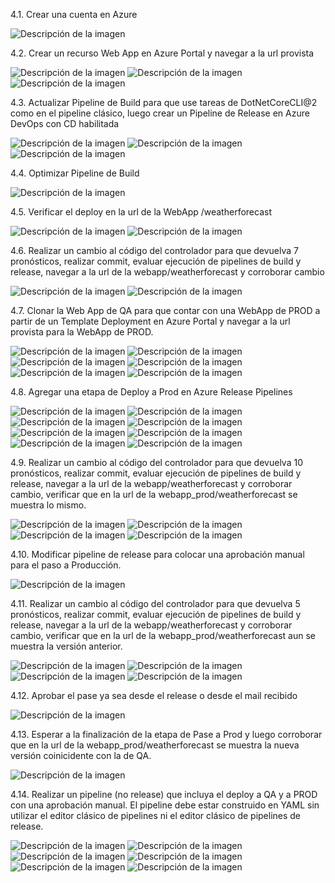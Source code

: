 4.1. Crear una cuenta en Azure

![Descripción de la imagen](imagen1.png)

4.2. Crear un recurso Web App en Azure Portal y navegar a la url provista

![Descripción de la imagen](imagen2.png)
![Descripción de la imagen](imagen3.png)
![Descripción de la imagen](imagen4.png)

4.3. Actualizar Pipeline de Build para que use tareas de DotNetCoreCLI@2 como en el pipeline clásico, luego crear un Pipeline de Release en Azure DevOps con CD habilitada

![Descripción de la imagen](imagen5.png)
![Descripción de la imagen](imagen6.png)
![Descripción de la imagen](imagen7.png)

4.4. Optimizar Pipeline de Build

![Descripción de la imagen](imagen8.png)

4.5. Verificar el deploy en la url de la WebApp /weatherforecast

![Descripción de la imagen](imagen9.png)
![Descripción de la imagen](imagen10.png)

4.6. Realizar un cambio al código del controlador para que devuelva 7 pronósticos, realizar commit, evaluar ejecución de pipelines de build y release, navegar a la url de la webapp/weatherforecast y corroborar cambio

![Descripción de la imagen](imagen11.png)
![Descripción de la imagen](imagen12.png)

4.7. Clonar la Web App de QA para que contar con una WebApp de PROD a partir de un Template Deployment en Azure Portal y navegar a la url provista para la WebApp de PROD.

![Descripción de la imagen](imagen13.png)
![Descripción de la imagen](imagen14.png)
![Descripción de la imagen](imagen15.png)
![Descripción de la imagen](imagen16.png)
![Descripción de la imagen](imagen17.png)
![Descripción de la imagen](imagen18.png)

4.8. Agregar una etapa de Deploy a Prod en Azure Release Pipelines

![Descripción de la imagen](imagen19.png)
![Descripción de la imagen](imagen20.png)
![Descripción de la imagen](imagen21.png)
![Descripción de la imagen](imagen22.png)
![Descripción de la imagen](imagen23.png)
![Descripción de la imagen](imagen24.png)
![Descripción de la imagen](imagen25.png)
![Descripción de la imagen](imagen26.png)

4.9. Realizar un cambio al código del controlador para que devuelva 10 pronósticos, realizar commit, evaluar ejecución de pipelines de build y release, navegar a la url de la webapp/weatherforecast y corroborar cambio, verificar que en la url de la webapp_prod/weatherforecast se muestra lo mismo.

![Descripción de la imagen](imagen27.png)
![Descripción de la imagen](imagen28.png)
![Descripción de la imagen](imagen29.png)
![Descripción de la imagen](imagen37.png)

4.10. Modificar pipeline de release para colocar una aprobación manual para el paso a Producción.

![Descripción de la imagen](imagen31.png)

4.11. Realizar un cambio al código del controlador para que devuelva 5 pronósticos, realizar commit, evaluar ejecución de pipelines de build y release, navegar a la url de la webapp/weatherforecast y corroborar cambio, verificar que en la url de la webapp_prod/weatherforecast aun se muestra la versión anterior.

![Descripción de la imagen](imagen32.png)
![Descripción de la imagen](imagen33.png)
![Descripción de la imagen](imagen34.png)
![Descripción de la imagen](imagen37.png)

4.12. Aprobar el pase ya sea desde el release o desde el mail recibido

![Descripción de la imagen](imagen35.png)

4.13. Esperar a la finalización de la etapa de Pase a Prod y luego corroborar que en la url de la webapp_prod/weatherforecast se muestra la nueva versión coinicidente con la de QA. 


![Descripción de la imagen](imagen43.png)

4.14. Realizar un pipeline (no release) que incluya el deploy a QA y a PROD con una aprobación manual. El pipeline debe estar construido en YAML sin utilizar el editor clásico de pipelines ni el editor clásico de pipelines de release.

![Descripción de la imagen](imagen38.png)
![Descripción de la imagen](imagen39.png)
![Descripción de la imagen](imagen40.png)
![Descripción de la imagen](imagen41.png)
![Descripción de la imagen](imagen42.png)
![Descripción de la imagen](imagen44.png)

